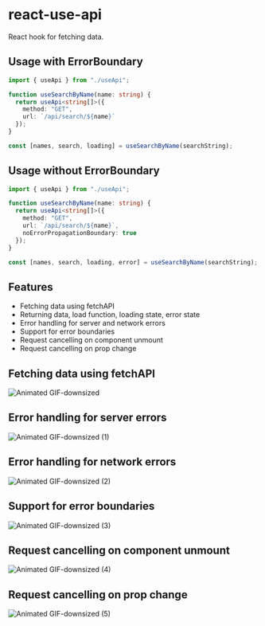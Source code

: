 # react-use-api

React hook for fetching data.

## Usage with ErrorBoundary
```typescript
import { useApi } from "./useApi";

function useSearchByName(name: string) {
  return useApi<string[]>({
    method: "GET",
    url: `/api/search/${name}`
  });
}

const [names, search, loading] = useSearchByName(searchString);
```

## Usage without ErrorBoundary
```typescript
import { useApi } from "./useApi";

function useSearchByName(name: string) {
  return useApi<string[]>({
    method: "GET",
    url: `/api/search/${name}`,
    noErrorPropagationBoundary: true
  });
}

const [names, search, loading, error] = useSearchByName(searchString);
```

## Features
- Fetching data using fetchAPI
- Returning data, load function, loading state, error state
- Error handling for server and network errors
- Support for error boundaries
- Request cancelling on component unmount
- Request cancelling on prop change

## Fetching data using fetchAPI

![Animated GIF-downsized](https://user-images.githubusercontent.com/3163392/85226978-99a21480-b3da-11ea-8262-cc7163124b3b.gif)

## Error handling for server errors

![Animated GIF-downsized (1)](https://user-images.githubusercontent.com/3163392/85226980-9c9d0500-b3da-11ea-8998-c565d1dbc1ae.gif)

## Error handling for network errors

![Animated GIF-downsized (2)](https://user-images.githubusercontent.com/3163392/85226982-9eff5f00-b3da-11ea-8407-268656aacad4.gif)

## Support for error boundaries

![Animated GIF-downsized (3)](https://user-images.githubusercontent.com/3163392/85226984-a161b900-b3da-11ea-8303-b38faabeb8f3.gif)

## Request cancelling on component unmount

![Animated GIF-downsized (4)](https://user-images.githubusercontent.com/3163392/85226987-a3c41300-b3da-11ea-956f-7836d5552611.gif)

## Request cancelling on prop change

![Animated GIF-downsized (5)](https://user-images.githubusercontent.com/3163392/85226988-a58dd680-b3da-11ea-9211-88a53f040084.gif)
